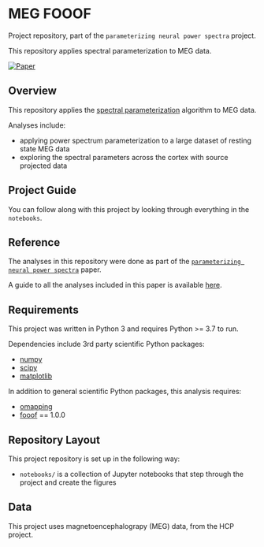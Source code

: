# MEG FOOOF

Project repository, part of the `parameterizing neural power spectra` project. 

This repository applies spectral parameterization to MEG data.

[![Paper](https://img.shields.io/badge/Paper-nn10.1038-informational.svg)](https://doi.org/10.1038/s41593-020-00744-x)

## Overview

This repository applies the [spectral parameterization](http://github.com/fooof-tools/fooof) algorithm to MEG data.

Analyses include:
- applying power spectrum parameterization to a large dataset of resting state MEG data
- exploring the spectral parameters across the cortex with source projected data

## Project Guide

You can follow along with this project by looking through everything in the `notebooks`.

## Reference

The analyses in this repository were done as part of the
[`parameterizing neural power spectra`](https://doi.org/10.1038/s41593-020-00744-x) paper.

A guide to all the analyses included in this paper is available
[here](https://github.com/fooof-tools/Paper).

## Requirements

This project was written in Python 3 and requires Python >= 3.7 to run.

Dependencies include 3rd party scientific Python packages:
- [numpy](https://github.com/numpy/numpy)
- [scipy](https://github.com/scipy/scipy)
- [matplotlib](https://github.com/matplotlib/matplotlib)

In addition to general scientific Python packages, this analysis requires:
- [omapping](https://github.com/voytekresearch/omapping)
- [fooof](https://github.com/fooof-tools/fooof) == 1.0.0

## Repository Layout

This project repository is set up in the following way:
- `notebooks/` is a collection of Jupyter notebooks that step through the project and create the figures

## Data

This project uses magnetoencephalograpy (MEG) data, from the HCP project.
